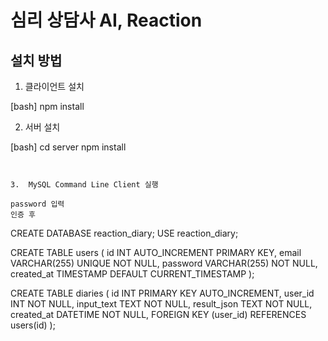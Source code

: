 # 심리 상담사 AI, Reaction

## 설치 방법

1. 클라이언트 설치

[bash]
npm install

2. 서버 설치

[bash]
cd server
npm install

```


3.  MySQL Command Line Client 실행

password 입력
인증 후

```
CREATE DATABASE reaction_diary;
USE reaction_diary;

CREATE TABLE users (
    id INT AUTO_INCREMENT PRIMARY KEY,
    email VARCHAR(255) UNIQUE NOT NULL,
    password VARCHAR(255) NOT NULL,
    created_at TIMESTAMP DEFAULT CURRENT_TIMESTAMP
);

CREATE TABLE diaries (
    id INT PRIMARY KEY AUTO_INCREMENT,
    user_id INT NOT NULL,
    input_text TEXT NOT NULL,
    result_json TEXT NOT NULL,
    created_at DATETIME NOT NULL,
    FOREIGN KEY (user_id) REFERENCES users(id)
);

```